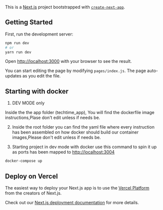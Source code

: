 This is a [Next.js](https://nextjs.org/) project bootstrapped with [`create-next-app`](https://github.com/vercel/next.js/tree/canary/packages/create-next-app).

## Getting Started

First, run the development server:

```bash
npm run dev
# or
yarn run dev
```

Open [http://localhost:3000](http://localhost:3000) with your browser to see the result.

You can start editing the page by modifying `pages/index.js`. The page auto-updates as you edit the file.

## Starting with docker
1. DEV MODE only

Inside the the app folder (techtime_app), You will find the dockerfile image instructions,Plase don't edit unless if needs be.

2. Inside the root folder you can find the yaml file where every instruction has been assembled on how docker should build our container images,Please don't edit unless if needs be.

3. Starting project in dev mode with docker use this command to spin it up as ports has been mapped to [http://localhost:3004](http://localhost:3004)

```bash
docker-compose up
```


## Deploy on Vercel

The easiest way to deploy your Next.js app is to use the [Vercel Platform](https://vercel.com/new?utm_medium=default-template&filter=next.js&utm_source=create-next-app&utm_campaign=create-next-app-readme) from the creators of Next.js.

Check out our [Next.js deployment documentation](https://nextjs.org/docs/deployment) for more details.
